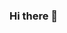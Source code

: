 ### Hi there 👋

<!--
**hyuk3880/hyuk3880** is a ✨ _special_ ✨ repository because its `README.md` (this file) appears on your GitHub profile.

Here are some ideas to get you started:

Hi there! I'm Computer Vision DeepLearning Developer using Python and C++
Sometimes i depvelope UI

i enjoy hiking, swimming, listening Music

I am passionate about creating diverse artificial intelligence models that contribute to society. 
I aspire to make a meaningful impact by contributing to the advancement of AI technologies



Skills
<img src="https://img.shields.io/badge/Python-#3776AB?style=flat-square&logo=Python&logoColor=white"/>
